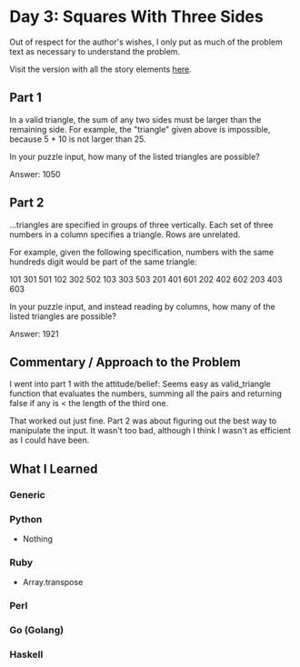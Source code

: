 # Day 3: Squares With Three Sides

Out of respect for the author's wishes, I only put as much of the problem text as necessary to understand the problem.

Visit the version with all the story elements [here](https://adventofcode.com/2016/day/3).

## Part 1
In a valid triangle, the sum of any two sides must be larger than the remaining side. For example, the "triangle" given above is impossible, because 5 + 10 is not larger than 25.

In your puzzle input, how many of the listed triangles are possible?

Answer: 1050
## Part 2
...triangles are specified in groups of three vertically. Each set of three numbers in a column specifies a triangle. Rows are unrelated.

For example, given the following specification, numbers with the same hundreds digit would be part of the same triangle:

   101 301 501
   102 302 502
   103 303 503
   201 401 601
   202 402 602
   203 403 603

In your puzzle input, and instead reading by columns, how many of the listed triangles are possible?

Answer: 1921
## Commentary / Approach to the Problem
I went into part 1 with the attitude/belief: Seems easy as valid_triangle function that evaluates the numbers, summing all the pairs and returning false if any is < the length of the third one.

That worked out just fine. Part 2 was about figuring out the best way to manipulate the input. It wasn't too bad, although I think I wasn't as efficient as I could have been.
## What I Learned

### Generic

### Python
- Nothing
### Ruby
- Array.transpose
### Perl

### Go (Golang)

### Haskell
